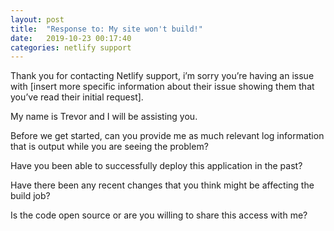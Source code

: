 ```yaml
---
layout: post
title:  "Response to: My site won't build!"
date:   2019-10-23 00:17:40
categories: netlify support
---
```

Thank you for contacting Netlify support, i’m sorry you’re having an issue with [insert more specific information about their issue showing them that you’ve read their initial request].

My name is Trevor and I will be assisting you. 

Before we get started, can you provide me as much relevant log information that is output while you are seeing the problem? 

Have you been able to successfully deploy this application in the past?

Have there been any recent changes that you think might be affecting the build job? 

Is the code open source or are you willing to share this access with me?
